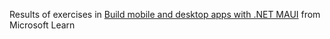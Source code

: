 Results of exercises in [Build mobile and desktop apps with .NET MAUI](https://learn.microsoft.com/en-us/training/paths/build-apps-with-dotnet-maui/) from Microsoft Learn
